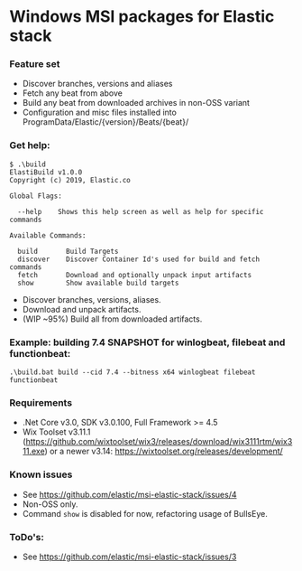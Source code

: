# Windows MSI packages for Elastic stack

### Feature set
- Discover branches, versions and aliases
- Fetch any beat from above
- Build any beat from downloaded archives in non-OSS variant
- Configuration and misc files installed into ProgramData/Elastic/{version}/Beats/{beat}/

### Get help:
```
$ .\build 
ElastiBuild v1.0.0
Copyright (c) 2019, Elastic.co

Global Flags:

  --help    Shows this help screen as well as help for specific commands

Available Commands:

  build       Build Targets
  discover    Discover Container Id's used for build and fetch commands
  fetch       Download and optionally unpack input artifacts
  show        Show available build targets
  ```

- Discover branches, versions, aliases.
- Download and unpack artifacts.
- (WIP ~95%) Build all from downloaded artifacts.

### Example: building 7.4 SNAPSHOT for winlogbeat, filebeat and functionbeat:
```
.\build.bat build --cid 7.4 --bitness x64 winlogbeat filebeat functionbeat
```

### Requirements

- .Net Core v3.0, SDK v3.0.100, Full Framework >= 4.5
- Wix Toolset v3.11.1 (https://github.com/wixtoolset/wix3/releases/download/wix3111rtm/wix311.exe)
or a newer v3.14: https://wixtoolset.org/releases/development/

### Known issues
- See https://github.com/elastic/msi-elastic-stack/issues/4
- Non-OSS only.
- Command `show` is disabled for now, refactoring usage of BullsEye.

### ToDo's:
- See https://github.com/elastic/msi-elastic-stack/issues/3
